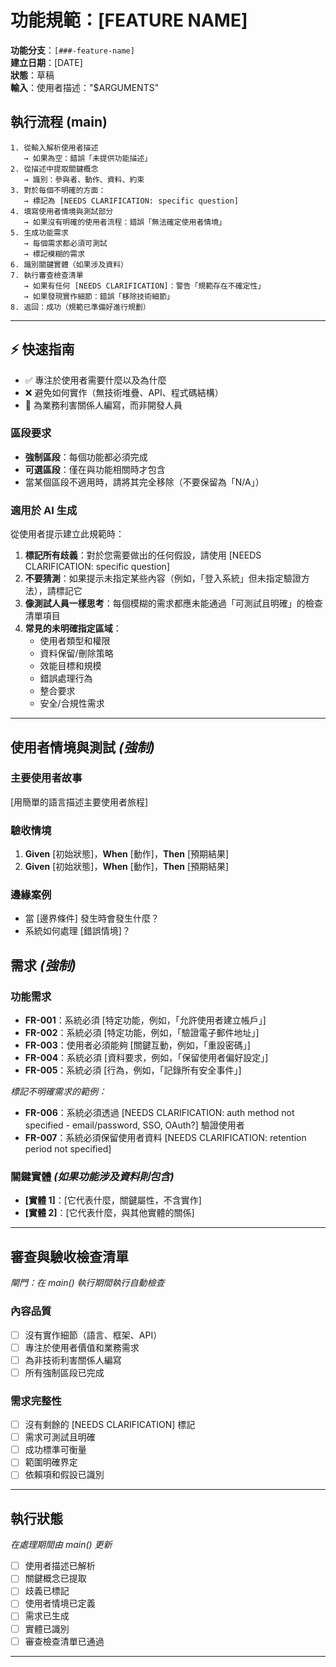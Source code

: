 # 功能規範：[FEATURE NAME]

**功能分支**：`[###-feature-name]`  
**建立日期**：[DATE]  
**狀態**：草稿  
**輸入**：使用者描述："$ARGUMENTS"

## 執行流程 (main)
```
1. 從輸入解析使用者描述
   → 如果為空：錯誤「未提供功能描述」
2. 從描述中提取關鍵概念
   → 識別：參與者、動作、資料、約束
3. 對於每個不明確的方面：
   → 標記為 [NEEDS CLARIFICATION: specific question]
4. 填寫使用者情境與測試部分
   → 如果沒有明確的使用者流程：錯誤「無法確定使用者情境」
5. 生成功能需求
   → 每個需求都必須可測試
   → 標記模糊的需求
6. 識別關鍵實體（如果涉及資料）
7. 執行審查檢查清單
   → 如果有任何 [NEEDS CLARIFICATION]：警告「規範存在不確定性」
   → 如果發現實作細節：錯誤「移除技術細節」
8. 返回：成功（規範已準備好進行規劃）
```

---

## ⚡ 快速指南
- ✅ 專注於使用者需要什麼以及為什麼
- ❌ 避免如何實作（無技術堆疊、API、程式碼結構）
- 👥 為業務利害關係人編寫，而非開發人員

### 區段要求
- **強制區段**：每個功能都必須完成
- **可選區段**：僅在與功能相關時才包含
- 當某個區段不適用時，請將其完全移除（不要保留為「N/A」）

### 適用於 AI 生成
從使用者提示建立此規範時：
1. **標記所有歧義**：對於您需要做出的任何假設，請使用 [NEEDS CLARIFICATION: specific question]
2. **不要猜測**：如果提示未指定某些內容（例如，「登入系統」但未指定驗證方法），請標記它
3. **像測試人員一樣思考**：每個模糊的需求都應未能通過「可測試且明確」的檢查清單項目
4. **常見的未明確指定區域**：
   - 使用者類型和權限
   - 資料保留/刪除策略
   - 效能目標和規模
   - 錯誤處理行為
   - 整合要求
   - 安全/合規性需求

---

## 使用者情境與測試 *(強制)*

### 主要使用者故事
[用簡單的語言描述主要使用者旅程]

### 驗收情境
1. **Given** [初始狀態]，**When** [動作]，**Then** [預期結果]
2. **Given** [初始狀態]，**When** [動作]，**Then** [預期結果]

### 邊緣案例
- 當 [邊界條件] 發生時會發生什麼？
- 系統如何處理 [錯誤情境]？

## 需求 *(強制)*

### 功能需求
- **FR-001**：系統必須 [特定功能，例如，「允許使用者建立帳戶」]
- **FR-002**：系統必須 [特定功能，例如，「驗證電子郵件地址」]  
- **FR-003**：使用者必須能夠 [關鍵互動，例如，「重設密碼」]
- **FR-004**：系統必須 [資料要求，例如，「保留使用者偏好設定」]
- **FR-005**：系統必須 [行為，例如，「記錄所有安全事件」]

*標記不明確需求的範例：*
- **FR-006**：系統必須透過 [NEEDS CLARIFICATION: auth method not specified - email/password, SSO, OAuth?] 驗證使用者
- **FR-007**：系統必須保留使用者資料 [NEEDS CLARIFICATION: retention period not specified]

### 關鍵實體 *(如果功能涉及資料則包含)*
- **[實體 1]**：[它代表什麼，關鍵屬性，不含實作]
- **[實體 2]**：[它代表什麼，與其他實體的關係]

---

## 審查與驗收檢查清單
*閘門：在 main() 執行期間執行自動檢查*

### 內容品質
- [ ] 沒有實作細節（語言、框架、API）
- [ ] 專注於使用者價值和業務需求
- [ ] 為非技術利害關係人編寫
- [ ] 所有強制區段已完成

### 需求完整性
- [ ] 沒有剩餘的 [NEEDS CLARIFICATION] 標記
- [ ] 需求可測試且明確  
- [ ] 成功標準可衡量
- [ ] 範圍明確界定
- [ ] 依賴項和假設已識別

---

## 執行狀態
*在處理期間由 main() 更新*

- [ ] 使用者描述已解析
- [ ] 關鍵概念已提取
- [ ] 歧義已標記
- [ ] 使用者情境已定義
- [ ] 需求已生成
- [ ] 實體已識別
- [ ] 審查檢查清單已通過

---

